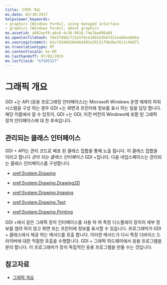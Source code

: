 ```yaml
---
title: 그래픽 개요
ms.date: 03/30/2017
helpviewer_keywords:
- graphics [Windows Forms], using managed interface
- graphics [Windows Forms], about graphics
ms.assetid: a602aef8-a8c8-4c36-9816-74e7bad96a68
ms.openlocfilehash: f0e2fd9dcf31e5fdce16b5a3b6fd21eab6eab66a
ms.sourcegitcommit: b1cfd260928d464d91e20121f9bdba7611c94d71
ms.translationtype: MT
ms.contentlocale: ko-KR
ms.lasthandoff: 07/02/2019
ms.locfileid: "67505327"
---
```

# <a name="overview-of-graphics"></a>그래픽 개요
GDI +는 API (응용 프로그래밍 인터페이스)는 Microsoft Windows 운영 체제의 하위 시스템을 구성 하는 경우 GDI +는 화면과 프린터에 정보를 표시 하는 일을 담당 합니다. 해당 이름에서 알 수 있듯이, GDI +는 GDI, 이전 버전의 Windows에 포함 된 그래픽 장치 인터페이스에 대 한 후속입니다.  
  
## <a name="managed-class-interface"></a>관리되는 클래스 인터페이스  
 GDI + API는 관리 코드로 배포 된 클래스 집합을 통해 노출 됩니다. 이 클래스 집합을 이라고 합니다 *관리 되는 클래스 인터페이스* GDI +입니다. 다음 네임스페이스는 관리되는 클래스 인터페이스를 구성합니다.  
  
- <xref:System.Drawing>  
  
- <xref:System.Drawing.Drawing2D>  
  
- <xref:System.Drawing.Imaging>  
  
- <xref:System.Drawing.Text>  
  
- <xref:System.Drawing.Printing>  
  
 GDI +에서 같은 그래픽 장치 인터페이스를 사용 하 여 특정 디스플레이 장치의 세부 정보를 염려 하지 않고 화면 또는 프린터에 정보를 표시할 수 있습니다. 프로그래머가 GDI + 클래스에서 제공 하는 메서드를 호출 합니다. 이러한 메서드가 다시 특정 디바이스 드라이버에 대한 적절한 호출을 수행합니다. GDI + 그래픽 하드웨어에서 응용 프로그램을 분리 합니다. 이 프로그래머가 장치 독립적인 응용 프로그램을 만들 수는 것입니다.  
  
## <a name="see-also"></a>참고자료

- [그래픽 개요](graphics-overview-windows-forms.md)
